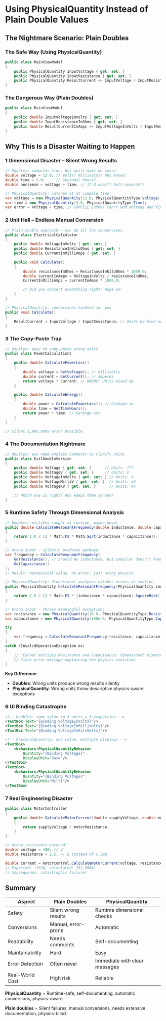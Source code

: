 # Using PhysicalQuantity Instead of Plain Double Values

## The Nightmare Scenario: Plain Doubles

### **The Safe Way (Using PhysicalQuantity)**

```csharp
public class MainViewModel
{
    public PhysicalQuantity InputVoltage { get; set; }
    public PhysicalQuantity InputResistance { get; set; }
    public PhysicalQuantity ResultCurrent => InputVoltage / InputResistance; // Safe!
}
```

### **The Dangerous Way (Plain Doubles)**

```csharp
public class MainViewModel
{
    public double InputVoltageInVolts { get; set; }
    public double InputResistanceInOhms { get; set; }
    public double ResultCurrentInAmps => InputVoltageInVolts / InputResistanceInOhms; // Pray it's right!
}
```

## Why This Is a Disaster Waiting to Happen

### **1️ Dimensional Disaster – Silent Wrong Results**

```csharp
// Doubles: compiles fine, but units make no sense
double voltage = 12.0; // Volts? Millivolts? Who knows!
double time = 5.0;     // Seconds? Hours?
double nonsense = voltage + time; // 17.0 what?? Volt-seconds??
```

```csharp
// PhysicalQuantity: catches it at compile time
var voltage = new PhysicalQuantity(12.0, PhysicalQuantityType.Voltage);
var time = new PhysicalQuantity(5.0, PhysicalQuantityType.Time);
var error = voltage + time; // COMPILE ERROR! Can't add voltage and time
```

### **2️ Unit Hell – Endless Manual Conversion**

```csharp
// Plain double approach – you do all the conversions
public class ElectricalCalculator
{
    public double VoltageInVolts { get; set; }
    public double ResistanceInKiloOhms { get; set; }
    public double CurrentInMilliAmps { get; set; }

    public void Calculate()
    {
        double resistanceInOhms = ResistanceInKiloOhms * 1000.0;
        double currentInAmps = VoltageInVolts / resistanceInOhms;
        CurrentInMilliAmps = currentInAmps * 1000.0;

        // Did you convert everything right? Hope so!
    }
}
```

```csharp
// PhysicalQuantity: conversions handled for you
public void Calculate()
{
    ResultCurrent = InputVoltage / InputResistance; // Units handled automatically
}
```

### **3️ The Copy-Paste Trap**

```csharp
// Doubles: easy to copy-paste wrong units
public class PowerCalculations
{
    public double CalculatePowerLoss()
    {
        double voltage = GetVoltage(); // millivolts
        double current = GetCurrent(); // amperes
        return voltage * current; // WRONG! Units mixed up
    }

    public double CalculateEnergy()
    {
        double power = CalculatePowerLoss(); // Garbage in
        double time = GetTimeHours();
        return power * time; // Garbage out
    }
}

// Silent 1,000,000x error possible
```

### **4️ The Documentation Nightmare**

```csharp
// Doubles: you need endless comments to clarify units
public class EvilDoubleVersion
{
    public double Voltage { get; set; }      // Units: ???
    public double VoltageV { get; set; }     // Units: V
    public double VoltageInVolts { get; set; } // Units: V
    public double VoltageMilliV { get; set; }  // Units: mV
    public double VoltageKV { get; set; }      // Units: kV

    // Which one is right? Who keeps them synced?
}
```

### **5️ Runtime Safety Through Dimensional Analysis**

```csharp
// Doubles: mistakes caught at runtime, maybe never
public double CalculateResonantFrequency(double inductance, double capacitance)
{
    return 1.0 / (2 * Math.PI * Math.Sqrt(inductance * capacitance));
}

// Wrong input - silently produces garbage:
var frequency = CalculateResonantFrequency(
    GetResistance(), // Should be inductance, but compiler doesn't know!
    GetCapacitance()
);
// Result: nonsensical value, no error, just wrong physics
```

```csharp
// PhysicalQuantity: dimensional analysis catches errors at runtime
public PhysicalQuantity CalculateResonantFrequency(PhysicalQuantity inductance, PhysicalQuantity capacitance)
{
    return 1.0 / (2 * Math.PI * (inductance * capacitance).SquareRoot());
}

// Wrong input - throws meaningful exception:
var resistance = new PhysicalQuantity(10.0, PhysicalQuantityType.Resistance);
var capacitance = new PhysicalQuantity(100e-6, PhysicalQuantityType.Capacitance);

try 
{
    var frequency = CalculateResonantFrequency(resistance, capacitance);
}
catch (InvalidOperationException ex)
{
    // "Cannot multiply Resistance and Capacitance: dimensional mismatch"
    // Clear error message explaining the physics violation
}
```

**Key Difference**: 
- **Doubles**: Wrong units produce wrong results silently
- **PhysicalQuantity**: Wrong units throw descriptive physics-aware exceptions

### **6️ UI Binding Catastrophe**

```xml
<!-- Doubles: same value in 3 units = 3 properties -->
<TextBox Text="{Binding VoltageInVolts}"/>
<TextBox Text="{Binding VoltageInMilliVolts}"/>
<TextBox Text="{Binding VoltageInKiloVolts}"/>
```

```xml
<!-- PhysicalQuantity: one value, multiple displays -->
<TextBox>
    <behaviors:PhysicalQuantityBehavior
        Quantity="{Binding Voltage}"
        DisplayUnit="Base"/>
</TextBox>
<TextBox>
    <behaviors:PhysicalQuantityBehavior
        Quantity="{Binding Voltage}"
        DisplayUnit="Milli"/>
</TextBox>
```

### **7️ Real Engineering Disaster**

```csharp
public class MotorController
{
    public double CalculateMotorCurrent(double supplyVoltage, double motorResistance)
    {
        return supplyVoltage / motorResistance;
    }
}

// Wrong resistance entered!
double voltage = 480; // V
double resistance = 2.5; // Ω instead of 2.5mΩ

double current = motorControl.CalculateMotorCurrent(voltage, resistance);
// Expected: ~192A, calculated: 192,000A!
// Consequence: catastrophic failure!
```

## Summary

| Aspect          | Plain Doubles          | PhysicalQuantity           |
| --------------- | ---------------------- | -------------------------- |
| Safety          | Silent wrong results   | Runtime dimensional checks |
| Conversions     | Manual, error-prone    | Automatic                  |
| Readability     | Needs comments         | Self-documenting           |
| Maintainability | Hard                   | Easy                       |
| Error Detection | Often never            | Immediate with clear messages |
| Real-World Cost | High risk              | Reliable                   |

**PhysicalQuantity** = Runtime-safe, self-documenting, automatic conversions, physics-aware.

**Plain doubles** = Silent failures, manual conversions, needs extensive documentation, physics-blind.


